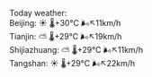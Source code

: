 Today weather:  
Beijing: ☀️ 🌡️+30°C 🌬️↖11km/h  
Tianjin: ⛅️  🌡️+29°C 🌬️↖19km/h  
Shijiazhuang: ⛅️  🌡️+29°C 🌬️↖11km/h  
Tangshan: ☀️ 🌡️+29°C 🌬️↖22km/h  
